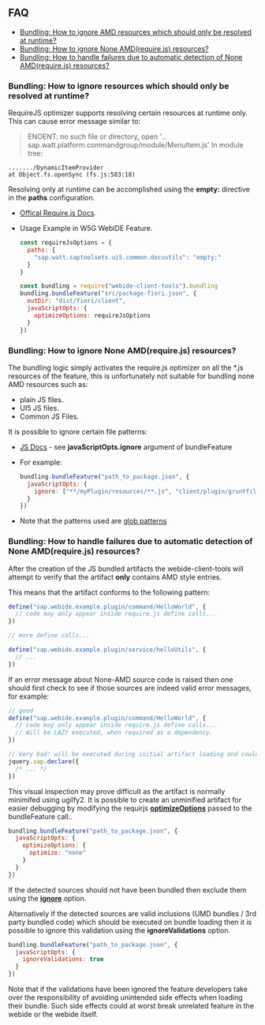 ## FAQ

- [Bundling: How to ignore AMD resources which should only be resolved at runtime?](#RUNTIME_RESOURCES)
- [Bundling: How to ignore None AMD(require.js) resources?](#IGNORE_JS)
- [Bundling: How to handle failures due to automatic detection of None AMD(require.js) resources?](#VALIDATE_AMD)

### <a name="RUNTIME_RESOURCES"></a> Bundling: How to ignore resources which should only be resolved at runtime?

RequireJS optimizer supports resolving certain resources at runtime only.
This can cause error message similar to:

> ENOENT: no such file or directory, open '...
> sap.watt.platform.commandgroup/module/MenuItem.js'
> In module tree:

    ......./DynamicItemProvider
    at Object.fs.openSync (fs.js:583:18)

Resolving only at runtime can be accomplished using the **empty:** directive in the **paths** configuration.

- [Offical Require.js Docs](http://requirejs.org/docs/optimization.html#empty).
- Usage Example in W5G WebIDE Feature.

  ```javascript
  const requireJsOptions = {
    paths: {
      "sap.watt.saptoolsets.ui5.common.docuutils": "empty:"
    }
  }

  const bundling = require("webide-client-tools").bundling
  bundling.bundleFeature("src/package-fiori.json", {
    outDir: "dist/fiori/client",
    javaScriptOpts: {
      optimizeOptions: requireJsOptions
    }
  })
  ```

### <a name="IGNORE_JS"></a> Bundling: How to ignore None AMD(require.js) resources?

The bundling logic simply activates the require.js optimizer on all the \*.js resources of the feature,
this is unfortunately not suitable for bundling none AMD resources such as:

- plain JS files.
- UI5 JS files.
- Common JS Files.

It is possible to ignore certain file patterns:

- [JS Docs](http://sap.github.io/webide-client-tools/web/html_docs/interfaces/_api_d_.bundlingapi.html) -
  see **javaScriptOpts.ignore** argument of bundleFeature

- For example:

  ```javascript
  bundling.bundleFeature("path_to_package.json", {
    javaScriptOpts: {
      ignore: ["**/myPlugin/resources/**.js", "client/plugin/gruntfile.js"]
    }
  })
  ```

- Note that the patterns used are [glob patterns](https://github.com/isaacs/node-glob#glob-primer)

### <a name="VALIDATE_AMD"></a> Bundling: How to handle failures due to automatic detection of None AMD(require.js) resources?

After the creation of the JS bundled artifacts the webide-client-tools will attempt to verify
that the artifact **only** contains AMD style entries.

This means that the artifact conforms to the following pattern:

```javascript
define("sap.webide.example.plugin/command/HelloWorld", {
  // code may only appear inside require.js define calls...
})

// more define calls...

define("sap.webide.example.plugin/service/helloUtils", {
  // ...
})
```

If an error message about None-AMD source code is raised then one should first check to see if those sources
are indeed valid error messages, for example:

```javascript
// good
define("sap.webide.example.plugin/command/HelloWorld", {
  // code may only appear inside require.js define calls...
  // Will be LAZY executed, when required as a dependency.
})

// Very bad! will be executed during initial artifact loading and could cause unexpected side effects.
jquery.sap.declare({
  /* ... */
})
```

This visual inspection may prove difficult as the artifact is normally minimifed using ugilfy2.
It is possible to create an unminified artifact for easier debugging by modifying the requirjs
[**optimizeOptions**](https://github.com/requirejs/r.js/blob/master/build/example.build.js) passed to the bundleFeature call..

```javascript
bundling.bundleFeature("path_to_package.json", {
  javaScriptOpts: {
    optimizeOptions: {
      optimize: "none"
    }
  }
})
```

If the detected sources should not have been bundled then exclude them using the
[**ignore**](https://github.com/SAP/webide-client-tools/blob/master/FAQ.md#IGNORE_JS) option.

Alternatively if the detected sources are valid inclusions (UMD bundles / 3rd party bundled code)
which should be executed on bundle loading then it is possible to ignore this validation
using the **ignoreValidations** option.

```javascript
bundling.bundleFeature("path_to_package.json", {
  javaScriptOpts: {
    ignoreValidations: true
  }
})
```

Note that if the validations have been ignored the feature developers take over the responsibility of avoiding
unintended side effects when loading their bundle. Such side effects could at worst break unrelated feature in the webide
or the webide itself.
